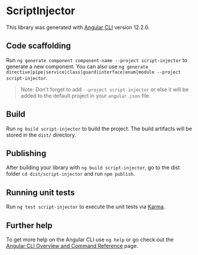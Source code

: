 # ScriptInjector

This library was generated with [Angular CLI](https://github.com/angular/angular-cli) version 12.2.0.

## Code scaffolding

Run `ng generate component component-name --project script-injector` to generate a new component. You can also use `ng generate directive|pipe|service|class|guard|interface|enum|module --project script-injector`.
> Note: Don't forget to add `--project script-injector` or else it will be added to the default project in your `angular.json` file. 

## Build

Run `ng build script-injector` to build the project. The build artifacts will be stored in the `dist/` directory.

## Publishing

After building your library with `ng build script-injector`, go to the dist folder `cd dist/script-injector` and run `npm publish`.

## Running unit tests

Run `ng test script-injector` to execute the unit tests via [Karma](https://karma-runner.github.io).

## Further help

To get more help on the Angular CLI use `ng help` or go check out the [Angular CLI Overview and Command Reference](https://angular.io/cli) page.
